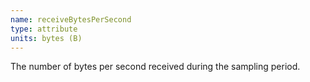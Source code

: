 ```yaml
---
name: receiveBytesPerSecond
type: attribute
units: bytes (B)
---
```


The number of bytes per second received during the sampling period.